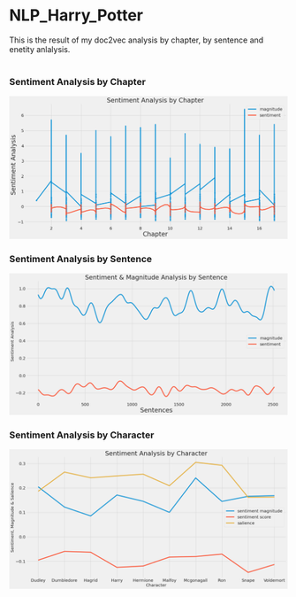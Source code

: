 # NLP_Harry_Potter

This is the result of my doc2vec analysis by chapter, by sentence and enetity anlalysis.</br></br>
### Sentiment Analysis by Chapter
![alt text](https://github.com/SoanKim/NLP_Harry_Potter/blob/main/sentiment_anal_by_chapter.png)</br>

### Sentiment Analysis by Sentence
![alt text](https://github.com/SoanKim/NLP_Harry_Potter/blob/main/sentiment_anal_by_sentence.png)</br>

### Sentiment Analysis by Character
![alt text](https://github.com/SoanKim/NLP_Harry_Potter/blob/main/sentiment_anal_by_char.png)</br>


